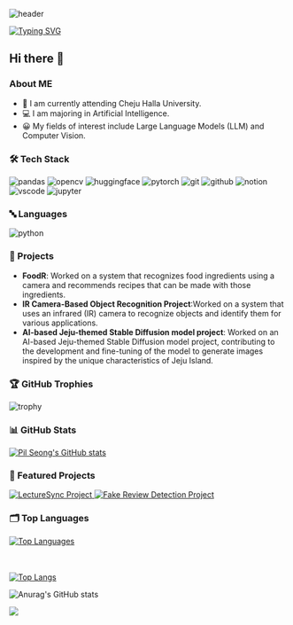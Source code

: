 ![header](https://capsule-render.vercel.app/api?type=waving&color=1D24CA&text=&animation=twinkling&height=80)

[![Typing SVG](https://readme-typing-svg.demolab.com?font=Alkatra&weight=500&size=45&duration=4000&pause=3&color=5356FF&center=false&vCenter=false&multiline=true&repeat=true&width=1000&height=100&lines=Welcome+to+Jaehyun's+GitHub!👋)](https://git.io/typing-svg)


<div>
    <h2>Hi there 👋</h2>
    <h3>About ME</h3>
    <ul>
        <li>🏫 I am currently attending Cheju Halla University.</li>
        <li>💻 I am majoring in Artificial Intelligence.</li>
        <li>😀 My fields of interest include Large Language Models (LLM) and Computer Vision.</li>
    </ul>
</div>

<div>
    <h3>🛠 Tech Stack</h3>
    <img src="https://img.shields.io/badge/pandas-150458.svg?style=for-the-badge&logo=pandas&logoColor=FFFFFF" alt="pandas" />
    <img src="https://img.shields.io/badge/opencv-5C3EE8.svg?style=for-the-badge&logo=opencv&logoColor=FFFFFF" alt="opencv" />
    <img src="https://img.shields.io/badge/huggingface-FFD21E.svg?style=for-the-badge&logo=huggingface&logoColor=FFFFFF" alt="huggingface" />
    <img src="https://img.shields.io/badge/langchain-04B404.svg?style=for-the-badge&logo=langchain&logoColor=FFFFFF" alt="pytorch" />
    <img src="https://img.shields.io/badge/transformers-FF6F00.svg?style=for-the-badge&logo=transformers&
</div>

<div>
    <h3>🔧 Tools</h3>
    <img src="https://img.shields.io/badge/git-F05032.svg?style=for-the-badge&logo=git&logoColor=FFFFFF" alt="git" />
    <img src="https://img.shields.io/badge/github-181717.svg?style=for-the-badge&logo=github&logoColor=FFFFFF" alt="github" />
    <img src="https://img.shields.io/badge/notion-FFFFFF.svg?style=for-the-badge&logo=notion&logoColor=000000" alt="notion" />
    <img src="https://img.shields.io/badge/vscode-007ACC.svg?style=for-the-badge&logo=visualstudiocode&logoColor=FFFFFF" alt="vscode" />
    <img src="https://img.shields.io/badge/jupyter-F37626.svg?style=for-the-badge&logo=jupyter&logoColor=FFFFFF" alt="jupyter" />
</div>

<div>
    <h3>🔤 Languages</h3>
    <img src="https://img.shields.io/badge/python-3776AB.svg?style=for-the-badge&logo=python&logoColor=FFFFFF" alt="python" />
</div>

<div>
    <h3>📂 Projects</h3>
    <ul>
        <li><strong>FoodR</strong>: Worked on a system that recognizes food ingredients using a camera and recommends recipes that can be made with those ingredients.</li>
        <li><strong> IR Camera-Based Object Recognition Project</strong>:Worked on a system that uses an infrared (IR) camera to recognize objects and identify them for various applications.</li>
        <li><strong> AI-based Jeju-themed Stable Diffusion model project</strong>: Worked on an AI-based Jeju-themed Stable Diffusion model project, contributing to the development and fine-tuning of the model to generate images inspired by the unique characteristics of Jeju Island.</li>
    </ul>
</div>

<div>
    <h3>🏆 GitHub Trophies</h3>
    <img src="https://github-profile-trophy.vercel.app/?username=maenjh&theme=onedark&no-frame=true&row=1&column=6" alt="trophy" />
</div>

<div>
    <h3>📊 GitHub Stats</h3>
    <a href="https://github.com/maenjh/github-readme-stats">
        <img src="https://github-readme-stats.vercel.app/api?username=maenjh&hide=stars&count_private=true&show_icons=true&theme=city_lights&hide_rank=true" alt="Pil Seong's GitHub stats" />
    </a>
</div>

<div>
    <h3>📂 Featured Projects</h3>
    <a href="https://github.com/maenjh/LectureSync">
        <img src="https://github-readme-stats.vercel.app/api/pin/?username=maenjh&repo=LectureSync&theme=city_lights" alt="LectureSync Project" />
    </a>
    <a href="https://github.com/maenjh/fake-review-detection">
        <img src="https://github-readme-stats.vercel.app/api/pin/?username=maenjh&repo=fake-review-detection&theme=city_lights" alt="Fake Review Detection Project" />
    </a>
</div>

<div>
    <h3>🗂 Top Languages</h3>
    <a href="https://github.com/maenjh/github-readme-stats">
        <img src="https://github-readme-stats.vercel.app/api/top-langs/?username=maenjh&layout=compact&theme=city_lights" alt="Top Languages" />
    </a>
</div>

 <br/>
 <br/>
  
  
[![Top Langs](https://github-readme-stats.vercel.app/api/top-langs/?username=maenjh)](https://github.com/anuraghazra/github-readme-stats)
  


![Anurag's GitHub stats](https://github-readme-stats.vercel.app/api?username=maenjh&show_icons=true&theme=ambient_gradient)
</div>


<a href="https://www.instagram.com/mo._.jhon/"><img src="https://img.shields.io/badge/Instagram-E4405F?style=flat-square&logo=Instagram&logoColor=white"/></a>

